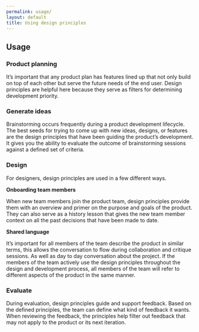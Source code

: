 ```yaml
---
permalink: usage/
layout: default
title: Using design principles
---
```

## Usage

### Product planning

It’s important that any product plan has features lined up that not only build on top of each other but serve the future needs of the end user. Design principles are helpful here because they serve as filters for determining development priority.

### Generate ideas

Brainstorming occurs frequently during a product development lifecycle. The best seeds for trying to come up with new ideas, designs, or features are the design principles that have been guiding the product’s development. It gives you the ability to evaluate the outcome of brainstorming sessions against a defined set of criteria.

### Design

For designers, design principles are used in a few different ways.

**Onboarding team members**

When new team members join the product team, design principles provide them with an overview and primer on the purpose and goals of the product. They can also serve as a history lesson that gives the new team member context on all the past decisions that have been made to date.

**Shared language**

It’s important for all members of the team describe the product in similar terms, this allows the conversation to flow during collaboration and critique sessions. As well as day to day conversation about the project. If the members of the team actively use the design principles throughout the design and development process, all members of the team will refer to different aspects of the product in the same manner.

### Evaluate

During evaluation, design principles guide and support feedback. Based on the defined principles, the team can define what kind of feedback it wants. When reviewing the feedback, the principles help filter out feedback that may not apply to the product or its next iteration.
